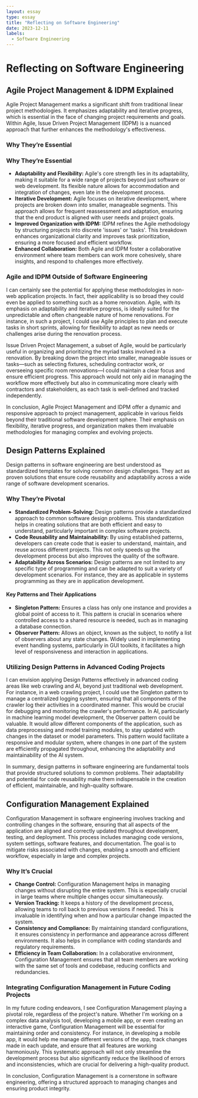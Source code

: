```yaml
---
layout: essay
type: essay
title: "Reflecting on Software Engineering"
date: 2023-12-11
labels:
  - Software Engineering
---
```

# Reflecting on Software Engineering

## Agile Project Management & IDPM Explained
Agile Project Management marks a significant shift from traditional linear project methodologies. It emphasizes adaptability and iterative progress, which is essential in the face of changing project requirements and goals. Within Agile, Issue Driven Project Management (IDPM) is a nuanced approach that further enhances the methodology's effectiveness.

### Why They’re Essential
### Why They’re Essential
- **Adaptability and Flexibility:** Agile's core strength lies in its adaptability, making it suitable for a wide range of projects beyond just software or web development. Its flexible nature allows for accommodation and integration of changes, even late in the development process.
- **Iterative Development:** Agile focuses on iterative development, where projects are broken down into smaller, manageable segments. This approach allows for frequent reassessment and adaptation, ensuring that the end product is aligned with user needs and project goals.
- **Improved Organization with IDPM:** IDPM refines the Agile methodology by structuring projects into discrete 'issues' or 'tasks'. This breakdown enhances organizational clarity and improves task prioritization, ensuring a more focused and efficient workflow.
- **Enhanced Collaboration:** Both Agile and IDPM foster a collaborative environment where team members can work more cohesively, share insights, and respond to challenges more effectively.

### Agile and IDPM Outside of Software Engineering
I can certainly see the potential for applying these methodologies in non-web application projects. In fact, their applicability is so broad they could even be applied to something such as a home renovation. Agile, with its emphasis on adaptability and iterative progress, is ideally suited for the unpredictable and often changeable nature of home renovations. For instance, in such a project, I could use Agile principles to plan and execute tasks in short sprints, allowing for flexibility to adapt as new needs or challenges arise during the renovation process.

Issue Driven Project Management, a subset of Agile, would be particularly useful in organizing and prioritizing the myriad tasks involved in a renovation. By breaking down the project into smaller, manageable issues or tasks—such as selecting fixtures, scheduling contractor work, or overseeing specific room renovations—I could maintain a clear focus and ensure efficient progress. This approach would not only aid in managing the workflow more effectively but also in communicating more clearly with contractors and stakeholders, as each task is well-defined and tracked independently.

In conclusion, Agile Project Management and IDPM offer a dynamic and responsive approach to project management, applicable in various fields beyond their traditional software development sphere. Their emphasis on flexibility, iterative progress, and organization makes them invaluable methodologies for managing complex and evolving projects.

## Design Patterns Explained
Design patterns in software engineering are best understood as standardized templates for solving common design challenges. They act as proven solutions that ensure code reusability and adaptability across a wide range of software development scenarios.

### Why They’re Pivotal
- **Standardized Problem-Solving:** Design patterns provide a standardized approach to common software design problems. This standardization helps in creating solutions that are both efficient and easy to understand, particularly important in complex software projects.
- **Code Reusability and Maintainability:** By using established patterns, developers can create code that is easier to understand, maintain, and reuse across different projects. This not only speeds up the development process but also improves the quality of the software.
- **Adaptability Across Scenarios:** Design patterns are not limited to any specific type of programming and can be adapted to suit a variety of development scenarios. For instance, they are as applicable in systems programming as they are in application development.

#### Key Patterns and Their Applications
- **Singleton Pattern:** Ensures a class has only one instance and provides a global point of access to it. This pattern is crucial in scenarios where controlled access to a shared resource is needed, such as in managing a database connection.
- **Observer Pattern:** Allows an object, known as the subject, to notify a list of observers about any state changes. Widely used in implementing event handling systems, particularly in GUI toolkits, it facilitates a high level of responsiveness and interaction in applications.

### Utilizing Design Patterns in Advanced Coding Projects
I can envision applying Design Patterns effectively in advanced coding areas like web crawling and AI, beyond just traditional web development. For instance, in a web crawling project, I could use the Singleton pattern to manage a centralized logging system, ensuring that all components of the crawler log their activities in a coordinated manner. This would be crucial for debugging and monitoring the crawler's performance. In AI, particularly in machine learning model development, the Observer pattern could be valuable. It would allow different components of the application, such as data preprocessing and model training modules, to stay updated with changes in the dataset or model parameters. This pattern would facilitate a responsive and modular system, where changes in one part of the system are efficiently propagated throughout, enhancing the adaptability and maintainability of the AI system.

In summary, design patterns in software engineering are fundamental tools that provide structured solutions to common problems. Their adaptability and potential for code reusability make them indispensable in the creation of efficient, maintainable, and high-quality software.

## Configuration Management Explained
Configuration Management in software engineering involves tracking and controlling changes in the software, ensuring that all aspects of the application are aligned and correctly updated throughout development, testing, and deployment. This process includes managing code versions, system settings, software features, and documentation. The goal is to mitigate risks associated with changes, enabling a smooth and efficient workflow, especially in large and complex projects.

### Why It’s Crucial
- **Change Control:** Configuration Management helps in managing changes without disrupting the entire system. This is especially crucial in large teams where multiple changes occur simultaneously.
- **Version Tracking:** It keeps a history of the development process, allowing teams to roll back to previous versions if needed. This is invaluable in identifying when and how a particular change impacted the system.
- **Consistency and Compliance:** By maintaining standard configurations, it ensures consistency in performance and appearance across different environments. It also helps in compliance with coding standards and regulatory requirements.
- **Efficiency in Team Collaboration:** In a collaborative environment, Configuration Management ensures that all team members are working with the same set of tools and codebase, reducing conflicts and redundancies.

### Integrating Configuration Management in Future Coding Projects
In my future coding endeavors, I see Configuration Management playing a pivotal role, regardless of the project's nature. Whether I'm working on a complex data analysis tool, developing a mobile app, or even creating an interactive game, Configuration Management will be essential for maintaining order and consistency. For instance, in developing a mobile app, it would help me manage different versions of the app, track changes made in each update, and ensure that all features are working harmoniously. This systematic approach will not only streamline the development process but also significantly reduce the likelihood of errors and inconsistencies, which are crucial for delivering a high-quality product.

In conclusion, Configuration Management is a cornerstone in software engineering, offering a structured approach to managing changes and ensuring product integrity.
